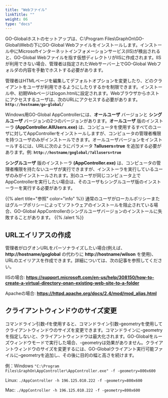 ```yaml
---
title: "Webファイル"
linkTitle: ""
weight: 06
type: "docs"
---
```


GO-Globalホストのセットアップは、C:\Program Files\GraphOn\GO-Global\Webの下にGO-Global Webファイルをインストールします。インストール中にMicrosoftインターネットインフォメーションサービス(IIS)が検出されると、GO-Global Webファイルを指す仮想ディレクトリがIISに作成されます。IISが利用できない場合、管理者は指定されたWebサーバー上でGO-Global Webフォルダの内容を手動でホストする必要があります。

管理者はHTMLページを編集してデフォルトオプションを変更したり、どのクライアントをユーザが利用できるようにしたりするかを制限できます。インストール中、初期Webページはlogon.htmlに設定されます。Webブラウザからホストにアクセスするユーザは、次のURLにアクセスする必要があります。**`http://hostname/go-global/`**

Windows用GO-Global AppControllerには、**オールユーザ** バージョンと **シングルユーザ** バージョンの2つのバージョンがあります。**オールユーザ** 版のインストーラ **(AppController.AllUsers.exe)** は、コンピュータを使用するすべてのユーザに対してAppControllerをインストールしますが、コンピュータの管理者権限を持つユーザのみがインストールできます。オールユーザバージョンをインストールするには、URLに次のようにパラメータ **?allusers=true** を追加する必要があります。例: **`http://hostname/goglobal/?allusers=true`**

**シングルユーザ** 版のインストーラ **(AppController.exe)** は、コンピュータの管理者権限を持たないユーザが実行できますが、インストーラを実行しているユーザのみがインストールされます。別のユーザが同じコンピュータ上でAppControllerを実行したい場合は、そのユーザもシングルユーザ版のインストーラーを実行する必要があります。

{{% alert title="参照" color="info" %}}
通常のユーザがローカルポリシーまたはグループポリシーによってソフトウェアのインストールを阻止されている場合、GO-Global AppControllerのシングルユーザバージョンのインストールに失敗することがあります。
{{% /alert %}}

## URLエイリアスの作成

管理者がログオンURLをパーソナライズしたい場合(例えば、 **http://hostname/goglobal** の代わりに **http://hostname/wilson** を使用)、URLのエイリアスを作成できます。詳細については、次の記事を参照してください。

IISの場合: **https://support.microsoft.com/en-us/help/308150/how-to-create-a-virtual-directory-onan-existing-web-site-to-a-folder**

Apacheの場合: **https://httpd.apache.org/docs/2.4/mod/mod_alias.html** 


## クライアントウィンドウのサイズ変更

コマンドライン引数–fを使用すると、コマンドライン引数–geometryを使用してクライアントウィンドウのサイズを変更できます。コマンドラインに-geometryを指定しないと、クライアントウィンドウは最大化されます。GO-Globalをルーズウィンドウモードで実行した場合、-geometryは効果がありません。クライアントウィンドウのサイズを変更するには、GO-Globalクライアント実行可能ファイルに–geometryを追加し、その後に目的の幅と高さを続けます。

例：Windows
`"C:\Program Files\GraphOn\AppController\AppController.exe" -f -geometry=800x600`

Linux: 
`./AppController -h 196.125.010.222 -f -geometry=800x600`

Mac: 
`./AppController -h 196.125.010.222 -f -geometry=800x600`
